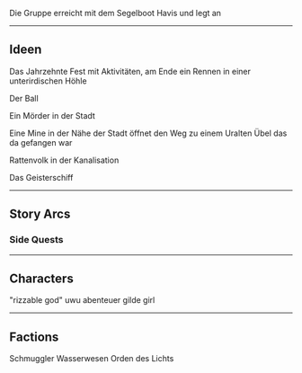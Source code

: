 

Die Gruppe erreicht mit dem Segelboot Havis und legt an


---
## Ideen

Das Jahrzehnte Fest mit Aktivitäten, am Ende ein Rennen in einer unterirdischen Höhle

Der Ball

Ein Mörder in der Stadt

Eine Mine in der Nähe der Stadt öffnet den Weg zu einem Uralten Übel das da gefangen war

Rattenvolk in der Kanalisation

Das Geisterschiff


---
## Story Arcs



### Side Quests



---
## Characters

"rizzable god"
uwu abenteuer gilde girl


---
## Factions


Schmuggler
Wasserwesen
Orden des Lichts


